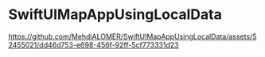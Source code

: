 # SwiftUIMapAppUsingLocalData

https://github.com/MehdiALOMER/SwiftUIMapAppUsingLocalData/assets/52455021/dd46d753-e698-456f-92ff-5cf773331d23

